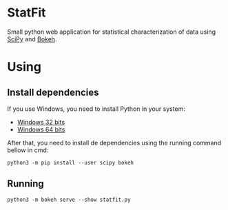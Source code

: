 # StatFit



Small python web application for statistical characterization of data using [SciPy](https://docs.scipy.org/doc/scipy/reference/tutorial/stats.html) and [Bokeh](https://bokeh.pydata.org/en/latest/).

# Using

## Install dependencies

If you use Windows, you need to install Python in your system:
 - [Windows 32 bits](https://www.python.org/ftp/python/3.7.3/python-3.7.3.exe)
 - [Windows 64 bits](https://www.python.org/ftp/python/3.7.3/python-3.7.3-amd64.exe)

After that, you need to install de dependencies using the running command bellow in cmd:

```
python3 -m pip install --user scipy bokeh
```

## Running

```
python3 -m bokeh serve --show statfit.py
```

